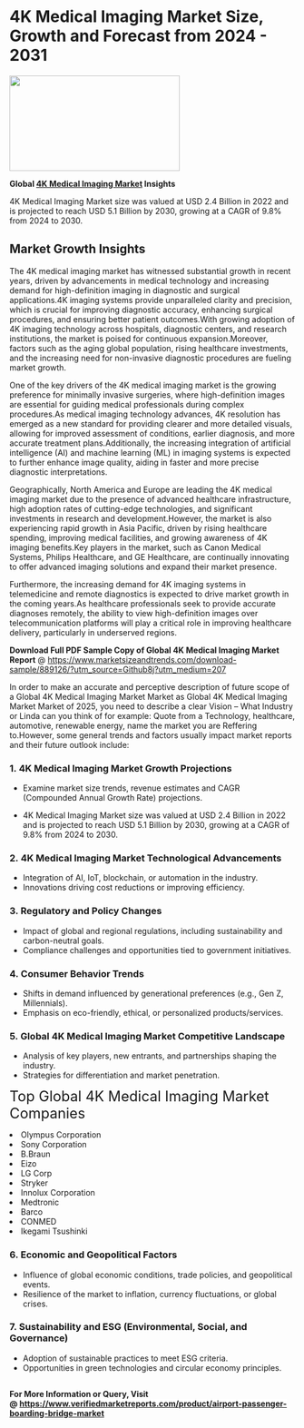 <H1>4K Medical Imaging Market Size, Growth and Forecast from 2024 - 2031</H1><img class="aligncenter size-medium wp-image-584254" src="https://thirdeyenews.in/wp-content/uploads/2024/09/Global-Market-Research-300x168.jpeg" alt="" width="300" height="168" /><p><strong>Global&nbsp;<a href="https://www.marketsizeandtrends.com/download-sample/889126/?utm_source=Github8j?utm_medium=207">4K Medical Imaging Market</a> Insights</strong></p><p>4K Medical Imaging Market size was valued at USD 2.4 Billion in 2022 and is projected to reach USD 5.1 Billion by 2030, growing at a CAGR of 9.8% from 2024 to 2030.</p><p><h2>Market Growth Insights</h2> <p>The 4K medical imaging market has witnessed substantial growth in recent years, driven by advancements in medical technology and increasing demand for high-definition imaging in diagnostic and surgical applications.4K imaging systems provide unparalleled clarity and precision, which is crucial for improving diagnostic accuracy, enhancing surgical procedures, and ensuring better patient outcomes.With growing adoption of 4K imaging technology across hospitals, diagnostic centers, and research institutions, the market is poised for continuous expansion.Moreover, factors such as the aging global population, rising healthcare investments, and the increasing need for non-invasive diagnostic procedures are fueling market growth.</p> <p>One of the key drivers of the 4K medical imaging market is the growing preference for minimally invasive surgeries, where high-definition images are essential for guiding medical professionals during complex procedures.As medical imaging technology advances, 4K resolution has emerged as a new standard for providing clearer and more detailed visuals, allowing for improved assessment of conditions, earlier diagnosis, and more accurate treatment plans.Additionally, the increasing integration of artificial intelligence (AI) and machine learning (ML) in imaging systems is expected to further enhance image quality, aiding in faster and more precise diagnostic interpretations.</p> <p>Geographically, North America and Europe are leading the 4K medical imaging market due to the presence of advanced healthcare infrastructure, high adoption rates of cutting-edge technologies, and significant investments in research and development.However, the market is also experiencing rapid growth in Asia Pacific, driven by rising healthcare spending, improving medical facilities, and growing awareness of 4K imaging benefits.Key players in the market, such as Canon Medical Systems, Philips Healthcare, and GE Healthcare, are continually innovating to offer advanced imaging solutions and expand their market presence.</p> <p>Furthermore, the increasing demand for 4K imaging systems in telemedicine and remote diagnostics is expected to drive market growth in the coming years.As healthcare professionals seek to provide accurate diagnoses remotely, the ability to view high-definition images over telecommunication platforms will play a critical role in improving healthcare delivery, particularly in underserved regions.</p> <p><span class=""><strong>Download Full PDF Sample Copy of Global 4K Medical Imaging Market Report</strong> @ <a href="https://www.marketsizeandtrends.com/download-sample/889126/?utm_source=Github8j?utm_medium=207" target="_blank">https://www.marketsizeandtrends.com/download-sample/889126/?utm_source=Github8j?utm_medium=207</a></span></p><p>In order to make an accurate and perceptive description of future scope of a Global&nbsp;4K Medical Imaging Market Market as Global&nbsp;4K Medical Imaging Market Market of 2025, you need to describe a clear Vision &ndash; What Industry or Linda can you think of for example: Quote from a Technology, healthcare, automotive, renewable energy, name the market you are Reffering to.However, some general trends and factors usually impact market reports and their future outlook include:</p><h3>1.&nbsp;<strong>4K Medical Imaging Market Growth Projections</strong></h3><ul><li>Examine market size trends, revenue estimates and CAGR (Compounded Annual Growth Rate) projections.</li><li><p>4K Medical Imaging Market size was valued at USD 2.4 Billion in 2022 and is projected to reach USD 5.1 Billion by 2030, growing at a CAGR of 9.8% from 2024 to 2030.</p></li></ul><h3>2.&nbsp;<strong>4K Medical Imaging Market Technological Advancements</strong></h3><ul><li>Integration of AI, IoT, blockchain, or automation in the industry.</li><li>Innovations driving cost reductions or improving efficiency.</li></ul><h3>3.&nbsp;<strong>Regulatory and Policy Changes</strong></h3><ul><li>Impact of global and regional regulations, including sustainability and carbon-neutral goals.</li><li>Compliance challenges and opportunities tied to government initiatives.</li></ul><h3>4.&nbsp;<strong>Consumer Behavior Trends</strong></h3><ul><li>Shifts in demand influenced by generational preferences (e.g., Gen Z, Millennials).</li><li>Emphasis on eco-friendly, ethical, or personalized products/services.</li></ul><h3>5.&nbsp;<strong>Global 4K Medical Imaging Market Competitive Landscape</strong></h3><ul><li>Analysis of key players, new entrants, and partnerships shaping the industry.</li><li>Strategies for differentiation and market penetration.</li></ul><p data-pm-slice="1 1 []"><span style="color: inherit; font-family: inherit; font-size: 25px;">Top Global 4K Medical Imaging Market Companies</span></p><div class="" data-test-id=""><p><li>Olympus Corporation</li><li> Sony Corporation</li><li> B.Braun</li><li> Eizo</li><li> LG Corp</li><li> Stryker</li><li> Innolux Corporation</li><li> Medtronic</li><li> Barco</li><li> CONMED</li><li> Ikegami Tsushinki</li></p></div><h3>6.&nbsp;<strong>Economic and Geopolitical Factors</strong></h3><ul><li>Influence of global economic conditions, trade policies, and geopolitical events.</li><li>Resilience of the market to inflation, currency fluctuations, or global crises.</li></ul><h3>7.&nbsp;<strong>Sustainability and ESG (Environmental, Social, and Governance)</strong></h3><ul><li>Adoption of sustainable practices to meet ESG criteria.</li><li>Opportunities in green technologies and circular economy principles.</li></ul><h2><strong style="font-size: 14px;">For More Information or Query, Visit @&nbsp;</strong><a style="background-color: #ffffff; font-size: 14px;" href="https://www.marketsizeandtrends.com/report/4k-medical-imaging-market/" target="_blank">https://www.verifiedmarketreports.com/product/airport-passenger-boarding-bridge-market</a></h2>